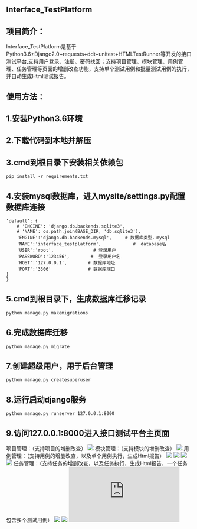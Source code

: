 Interface_TestPlatform
-------
项目简介：
-------
Interface_TestPlatform是基于Python3.6+Django2.0+requests+ddt+unitest+HTMLTestRunner等开发的接口测试平台,支持用户登录、注册、密码找回；支持项目管理、模块管理、用例管理、任务管理等页面的增删改查功能，支持单个测试用例和批量测试用例的执行，并自动生成Html测试报告。

使用方法：
-------
1.安装Python3.6环境
-------
2.下载代码到本地并解压
-------
3.cmd到根目录下安装相关依赖包
-------
```
pip install -r requirements.txt
```
4.安装mysql数据库，进入mysite/settings.py配置数据库连接
-------

```DATABASES = {
‘default’: {
    # 'ENGINE': 'django.db.backends.sqlite3',
    # 'NAME': os.path.join(BASE_DIR, 'db.sqlite3'),
    'ENGINE':'django.db.backends.mysql',     # 数据库类型，mysql
    'NAME':'interface_testplatform',            #  database名
    'USER':'root',               # 登录用户
    'PASSWORD':'123456',        #  登录用户名
    'HOST':'127.0.0.1',        # 数据库地址
    'PORT':'3306'              # 数据库端口
}
}
```
5.cmd到根目录下，生成数据库迁移记录
-------
```
python manage.py makemigrations
```
6.完成数据库迁移
-------
```
python manage.py migrate 
```
7.创建超级用户，用于后台管理
-------
```
python manage.py createsuperuser
```
8.运行启动django服务
-------
```
python manage.py runserver 127.0.0.1:8000
```
9.访问127.0.0.1:8000进入接口测试平台主页面
-------
项目管理：（支持项目的增删改查）
![](https://github.com/PyGuojun/Interface_TestPlatform/blob/master/image/project.png)
模块管理：（支持模块的增删改查）
![](https://github.com/PyGuojun/Interface_TestPlatform/blob/master/image/moudle.png)
用例管理：（支持用例的增删改查，以及单个用例执行，生成Html报告）
![](https://github.com/PyGuojun/Interface_TestPlatform/blob/master/image/case.png)
![](https://github.com/PyGuojun/Interface_TestPlatform/blob/master/image/case_add1.png)
![](https://github.com/PyGuojun/Interface_TestPlatform/blob/master/image/case_add2.png)
![](https://github.com/PyGuojun/Interface_TestPlatform/blob/master/image/case_run.png)
任务管理：（支持任务的增删改查，以及任务执行，生成Html报告，一个任务包含多个测试用例）
![](https://github.com/PyGuojun/Interface_TestPlatform/blob/master/image/task.png)
![](https://github.com/PyGuojun/Interface_TestPlatform/blob/master/image/task.add)
![](https://github.com/PyGuojun/Interface_TestPlatform/blob/master/image/task.run)
